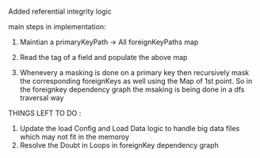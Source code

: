 Added referential integrity logic

main steps in implementation:
1. Maintian a primaryKeyPath -> All foreignKeyPaths map

2. Read the <refersTo> tag of a field and populate the above map

3. Whenevery a masking is done on a primary key then recursively mask the corresponding foreignKeys as well using the Map of 1st point.
              So in the foreignkey dependency graph the msaking is being done in a dfs traversal way



THINGS LEFT TO DO :
1. Update the load Config and Load Data logic to handle big data files which may not fit in the memoroy
2. Resolve the Doubt in Loops in foreignKey dependency graph
